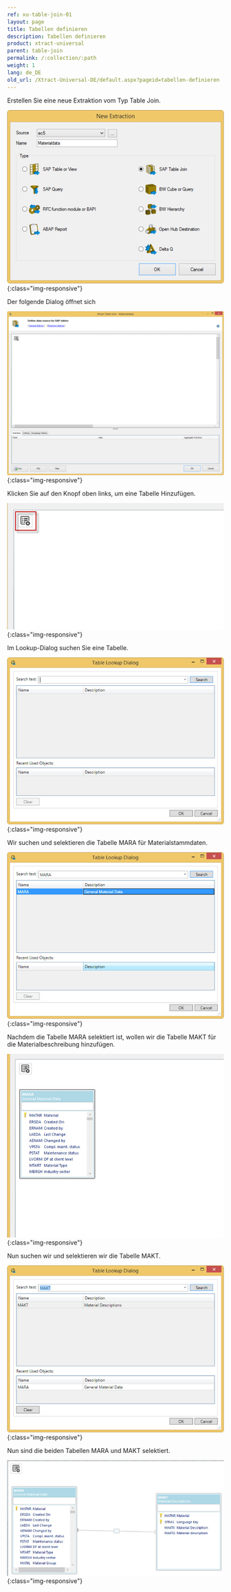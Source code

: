 ```yaml
---
ref: xu-table-join-01
layout: page
title: Tabellen definieren
description: Tabellen definieren
product: xtract-universal
parent: table-join
permalink: /:collection/:path
weight: 1
lang: de_DE
old_url: /Xtract-Universal-DE/default.aspx?pageid=tabellen-definieren
---
```


Erstellen Sie eine neue Extraktion vom Typ Table Join. 

![tj-1](/img/content/tj-1.jpg){:class="img-responsive"}

Der folgende Dialog öffnet sich

![tj-2](/img/content/tj-2.jpg){:class="img-responsive"}

Klicken Sie auf den Knopf oben links, um eine Tabelle Hinzufügen. 

![tj-add-table](/img/content/tj-add-table.jpg){:class="img-responsive"}

Im Lookup-Dialog suchen Sie eine Tabelle.

![tj-lookup-1](/img/content/tj-lookup-1.jpg){:class="img-responsive"}

Wir suchen und selektieren die Tabelle MARA für Materialstammdaten.

![tj-lookup-2](/img/content/tj-lookup-2.jpg){:class="img-responsive"}

Nachdem die Tabelle MARA selektiert ist, wollen wir die Tabelle MAKT für die Materialbeschreibung hinzufügen. 

![tj-lookup-2a-mara](/img/content/tj-lookup-2a-mara.jpg){:class="img-responsive"}

Nun suchen wir und selektieren wir die Tabelle MAKT.

![tj-lookup-3](/img/content/tj-lookup-3.jpg){:class="img-responsive"}

Nun sind die beiden Tabellen MARA und MAKT selektiert. 

![tj-2-tables](/img/content/tj-2-tables.jpg){:class="img-responsive"}